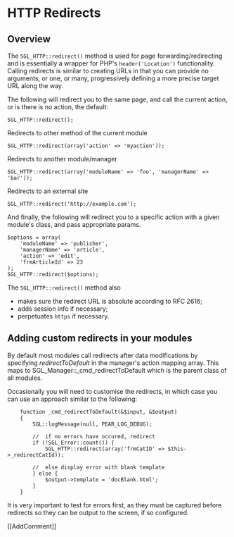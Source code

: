 <!-- Name: Howto/HttpRedirects -->
<!-- Version: 5 -->
<!-- Last-Modified: 2006/11/30 15:45:20 -->
<!-- Author: demian -->
# HTTP Redirects
## Overview
The `SGL_HTTP::redirect()` method is used for page forwarding/redirecting and is essentially a wrapper for PHP's `header('Location')` functionality.  Calling redirects is similar to creating URLs in that you can provide no arguments, or one, or many, progressively defining a more precise target URL along the way.

The following will redirect you to the same page, and call the current action, or is there is no action, the default:

    SGL_HTTP::redirect();

Redirects to other method of the current module

    SGL_HTTP::redirect(array('action' => 'myaction'));

Redirects to another module/manager

    SGL_HTTP::redirect(array('moduleName' => 'foo', 'managerName' => 'bar'));

Redirects to an external site

    SGL_HTTP::redirect('http://example.com');

And finally, the following will redirect you to a specific action with a given module's class, and pass appropriate params.

    $options = array(
        'moduleName' => 'publisher',
        'managerName' => 'article',
        'action' => 'edit',
        'frmArticleId' => 23
    );
    SGL_HTTP::redirect($options);

The `SGL_HTTP::redirect()` method also
  * makes sure the redirect URL is absolute according to RFC 2616;
  * adds session info if necessary;
  * perpetuates `https` if necessary.

## Adding custom redirects in your modules
By default most modules call redirects after data modifications by specifying _redirectToDefault_ in the manager's action mapping array.  This maps to SGL_Manager::_cmd_redirectToDefault which is the parent class of all modules.

Occasionally you will need to customise the redirects, in which case you can use an approach similar to the following:


        function _cmd_redirectToDefault(&$input, &$output)
        {
            SGL::logMessage(null, PEAR_LOG_DEBUG);
    
            //  if no errors have occured, redirect
            if (!SGL_Error::count()) {
                SGL_HTTP::redirect(array('frmCatID' => $this->_redirectCatId));
    
            //  else display error with blank template
            } else {
                $output->template = 'docBlank.html';
            }
        }

It is very important to test for errors first, as they must be captured before redirects so they can be output to the screen, if so configured.

[[AddComment]]
